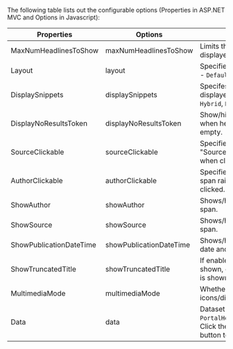 ﻿The following table lists out the configurable options (Properties in ASP.NET MVC and Options in Javascript):

Properties 				    | Options					  | Description											
----------------------------|-----------------------------|----------------------------------------------------------------------------------------------
MaxNumHeadlinesToShow		| maxNumHeadlinesToShow		  | Limits the number of headlines displayed. <span class="label">Default: 5</span>
Layout						| layout					  | Specifies the headlines layout - `Default`, `Author`, `Timeline`
DisplaySnippets				| displaySnippets			  | Specifes how "Snippets" are displayed - `None`, `Inline`, `Hybrid`, `Hover`, `HybridHover`.
DisplayNoResultsToken		| displayNoResultsToken		  | Show/hide "No Results" token when headline dataset is empty.
SourceClickable				| sourceClickable			  | Specifies whether the "Source" span raises event when clicked.
AuthorClickable				| authorClickable			  | Specifies whether the "Author" span raises event when clicked.
ShowAuthor					| showAuthor				  | Shows/hides the "Author" span.
ShowSource					| showSource				  | Shows/hides the "Source" span.
ShowPublicationDateTime		| showPublicationDateTime	  | Shows/hides the "Publication" date and time.
ShowTruncatedTitle			| showTruncatedTitle		  | If enabled, the truncated title is shown, otherwise the full title is shown.
MultimediaMode				| multimediaMode			  | Whether multimedia related icons/divs should be shown.
Data						| data						  | Dataset for headlines. Takes a `PortalHeadlineListDataResult`. Click the <span class="btn btn-mini btn-info">View Sample Data</span> button to see examples.
